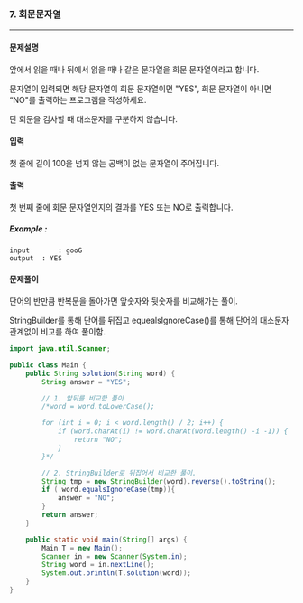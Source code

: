 ### 7. 회문문자열

---

#### 문제설명

앞에서 읽을 때나 뒤에서 읽을 때나 같은 문자열을 회문 문자열이라고 합니다.

문자열이 입력되면 해당 문자열이 회문 문자열이면 "YES", 회문 문자열이 아니면 “NO"를 출력하는 프로그램을 작성하세요.

단 회문을 검사할 때 대소문자를 구분하지 않습니다.

#### 입력

첫 줄에 길이 100을 넘지 않는 공백이 없는 문자열이 주어집니다.

#### 출력

첫 번째 줄에 회문 문자열인지의 결과를 YES 또는 NO로 출력합니다.

##### Example :

```
input		: gooG
output	: YES
```

#### 문제풀이

단어의 반만큼 반복문을 돌아가면 앞숫자와 뒷숫자를 비교해가는 풀이.

StringBuilder를 통해 단어를 뒤집고 equealsIgnoreCase()를 통해 단어의 대소문자 관계없이 비교를 하여 풀이함.

```java
import java.util.Scanner;

public class Main {
    public String solution(String word) {
        String answer = "YES";

        // 1. 앞뒤를 비교한 풀이
        /*word = word.toLowerCase();

        for (int i = 0; i < word.length() / 2; i++) {
            if (word.charAt(i) != word.charAt(word.length() -i -1)) {
                return "NO";
            }
        }*/

        // 2. StringBuilder로 뒤집어서 비교한 풀이.
        String tmp = new StringBuilder(word).reverse().toString();
        if (!word.equalsIgnoreCase(tmp)){
            answer = "NO";
        }
        return answer;
    }

    public static void main(String[] args) {
        Main T = new Main();
        Scanner in = new Scanner(System.in);
        String word = in.nextLine();
        System.out.println(T.solution(word));
    }
}

```

